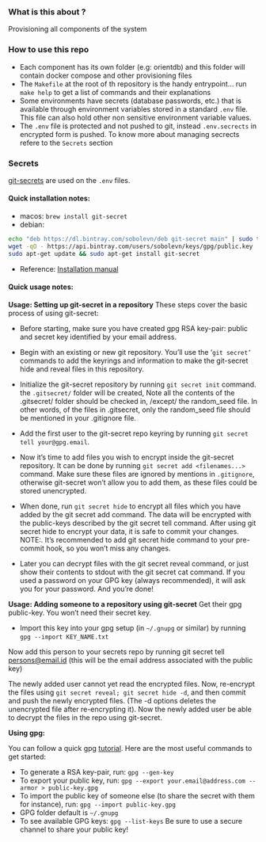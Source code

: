 ### What is this about ?

Provisioning all components of the system

### How to use this repo

- Each component has its own folder (e.g: orientdb) and this folder will contain docker compose and other provisioning files
- The `Makefile` at the root of th repository is the handy entrypoint... run `make help` to get a list of commands and their explanations
- Some environments have secrets (database passwords, etc.) that is available through environment variables stored in a standard `.env` file. This file can also hold other non sensitive environment variable values.
- The `.env` file is protected and not pushed to git, instead `.env.secrects` in encrypted form is pushed. To know more about managing secrects refere to the `Secrets` section

### Secrets

[git-secrets](https://git-secret.io/) are used on the ``.env`` files. 

#### Quick installation notes:
- macos: 
`brew install git-secret`
- debian: 
```sh
echo "deb https://dl.bintray.com/sobolevn/deb git-secret main" | sudo tee -a /etc/apt/sources.list
wget -qO - https://api.bintray.com/users/sobolevn/keys/gpg/public.key | sudo apt-key add -
sudo apt-get update && sudo apt-get install git-secret
```
- Reference: [Installation manual](https://git-secret.io/installation)

#### Quick usage notes:
**Usage: Setting up git-secret in a repository**
These steps cover the basic process of using git-secret:

- Before starting, make sure you have created gpg RSA key-pair: public and secret key identified by your email address.

- Begin with an existing or new git repository. You’ll use the ‘`git secret’` commands to add the keyrings and information to make the git-secret hide and reveal files in this repository.

- Initialize the git-secret repository by running `git secret init` command. the `.gitsecret/` folder will be created, Note all the contents of the .gitsecret/ folder should be checked in, /except/ the random_seed file. In other words, of the files in .gitsecret, only the random_seed file should be mentioned in your .gitignore file.

- Add the first user to the git-secret repo keyring by running `git secret tell your@gpg.email`.

- Now it’s time to add files you wish to encrypt inside the git-secret repository. It can be done by running `git secret add <filenames...>` command. Make sure these files are ignored by mentions in `.gitignore`, otherwise git-secret won’t allow you to add them, as these files could be stored unencrypted.

- When done, run `git secret hide` to encrypt all files which you have added by the git secret add command. The data will be encrypted with the public-keys described by the git secret tell command. After using git secret hide to encrypt your data, it is safe to commit your changes. 
NOTE:. It’s recommended to add git secret hide command to your pre-commit hook, so you won’t miss any changes.

- Later you can decrypt files with the git secret reveal command, or just show their contents to stdout with the git secret cat command. If you used a password on your GPG key (always recommended), it will ask you for your password. And you’re done!

**Usage: Adding someone to a repository using git-secret**
Get their gpg public-key. You won’t need their secret key.

- Import this key into your gpg setup (in `~/.gnupg` or similar) by running `gpg --import KEY_NAME.txt`

Now add this person to your secrets repo by running git secret tell persons@email.id (this will be the email address associated with the public key)

The newly added user cannot yet read the encrypted files. Now, re-encrypt the files using `git secret reveal; git secret hide -d`, and then commit and push the newly encrypted files. (The -d options deletes the unencrypted file after re-encrypting it). Now the newly added user be able to decrypt the files in the repo using git-secret.

**Using gpg:**

You can follow a quick gpg [tutorial](https://www.devdungeon.com/content/gpg-tutorial). Here are the most useful commands to get started:

- To generate a RSA key-pair, run:
`gpg --gen-key`
- To export your public key, run:
`gpg --export your.email@address.com --armor > public-key.gpg`
- To import the public key of someone else (to share the secret with them for instance), run:
`gpg --import public-key.gpg`
- GPG folder default is `~/.gnupg`
- To see available GPG keys: `gpg --list-keys`
Be sure to use a secure channel to share your public key!